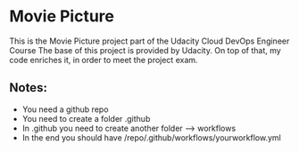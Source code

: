# Movie Picture

This is the Movie Picture project part of the Udacity Cloud DevOps Engineer Course
The base of this project is provided by Udacity.
On top of that, my code enriches it, in order to meet the project exam.

## Notes:
- You need a github repo
- You need to create a folder .github
- In .github you need to create another folder --> workflows
- In the end you should have /repo/.github/workflows/yourworkflow.yml